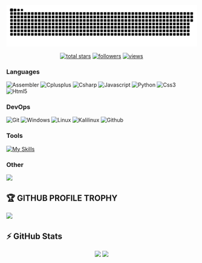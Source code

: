 <a href=#><img src="contributions.svg"></a>

<!--<p align="center"> 
  Visitor count<br>
  <img src="https://profile-counter.glitch.me/0xA17/count.svg" />
</p>-->

<p align="center">
  <a href="https://github.com/0xA17?tab=repositories&sort=stargazers">
    <img alt="total stars" title="Total stars on GitHub" src="https://custom-icon-badges.herokuapp.com/badge/dynamic/json?logo=star&host=formatted-dynamic-badges.herokuapp.com&formatter=metric&style=for-the-badge&color=55960c&labelColor=488207&label=stars&query=%24.stars&url=https%3A%2F%2Fapi.github-star-counter.workers.dev%2Fuser%2F0xd5f"/></a>
  <a href="https://github.com/0xA17?tab=followers">
    <img alt="followers" title="Follow me on Github" src="https://custom-icon-badges.herokuapp.com/github/followers/0xA17?color=236ad3&labelColor=1155ba&style=for-the-badge&logo=person-add&label=Follow&logoColor=white"/></a>
  <a href="https://github.com/0xA17/Simple-View-Counter">
    <img alt="views" title="GitHub profile views" src="https://komarev.com/ghpvc/?username=0xA17&style=for-the-badge&color=lightgrey"/></a>
</p>

### Languages

![Assembler](https://img.shields.io/badge/_-ASM-6E4C13.svg?style=for-the-badge)
![Cplusplus](https://img.shields.io/badge/c++-black?style=flat-square&logo=cplusplus&logoColor=blue)
![Csharp](https://img.shields.io/badge/csharp-black?style=flat-square&logo=csharp&logoColor=purple)
![Javascript](https://img.shields.io/badge/javascript-black?style=flat-square&logo=javascript)
![Python](https://img.shields.io/badge/Python-black?style=flat-square&logo=python)
![Css3](https://img.shields.io/badge/css3-black?style=flat-square&logo=css3&logoColor=1572B6)
![Html5](https://img.shields.io/badge/html5-black?style=flat-square&logo=html5)

### DevOps

![Git](https://img.shields.io/badge/git-black?style=flat-square&logo=git)
![Windows](https://img.shields.io/badge/windows-black?style=flat-square&logo=windows&logoColor=0078D6)
![Linux](https://img.shields.io/badge/linux-black?style=flat-square&logo=linux)
![Kalilinux](https://img.shields.io/badge/Kalilinux-black?style=flat-square&logo=kalilinux)
![Github](https://img.shields.io/badge/github-black?style=flat-square&logo=github)

### Tools

[![My Skills](https://skillicons.dev/icons?i=vscode,visualstudio,postgres,powershell&theme=dark)](https://github.com/0xA17)

<!--![VScode](https://img.shields.io/badge/vscode-black?style=flat-square&logo=visual-studio-code&logoColor=007ACC)
![VisualStudio](https://img.shields.io/badge/VisualStudio-black?style=flat-square&logo=visual-studio&logoColor=ae86df)
![Postgresql](https://img.shields.io/badge/postgresql-black?style=flat-square&logo=postgresql)-->

### Other

<img src="https://skillicons.dev/icons?i=git,github,discord,dotnet,azure,bots,figma,ps,pr,sqlite,unity"/>

## 🏆 GITHUB PROFILE TROPHY 

<p>
  <img src="https://github-profile-trophy.vercel.app/?username=M-R-8&margin-w=25&margin-h=25&column=7&theme=darkhub" />    
</p>

## ⚡ GitHub Stats

<p align="center">
    <img height="124px" src="https://github-readme-streak-stats.herokuapp.com/?user=M-R-8&hide_border=true&theme=dark" />
    <img height="124px" src="https://github-readme-stats.vercel.app/api?username=M-R-8&hide_title=true&hide_border=true&show_icons=true&include_all_commits=true&count_private=true&line_height=21&hide_rank=true&icon_color=fa8b00&theme=dark" />
